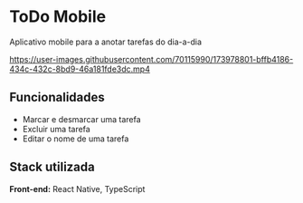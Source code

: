 
# ToDo Mobile

Aplicativo mobile para a anotar tarefas do dia-a-dia

https://user-images.githubusercontent.com/70115990/173978801-bffb4186-434c-432c-8bd9-46a181fde3dc.mp4






## Funcionalidades

- Marcar e desmarcar uma tarefa
- Excluir uma tarefa
- Editar o nome de uma tarefa


## Stack utilizada
**Front-end:** React Native, TypeScript


